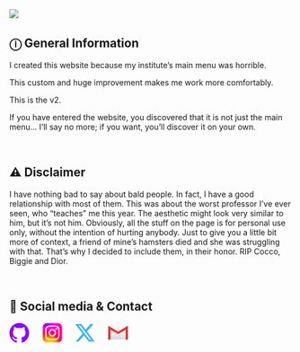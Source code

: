 <a align="center" href="#">
  <img src="https://capsule-render.vercel.app/api?type=waving&height=280&color=0:020024,50:090979,100:146E80&text=2º%20DAM%20Web🌐&fontAlign=50&reversal=false&textBg=false&desc=A%20better%20main%20%20menu%20for%20my%20studies%20web%20page&descAlign=48&descAlignY=61&fontAlignY=42&fontColor=FFFFFF"/>
</a>

## ⓘ General Information

I created this website because my institute’s main menu was horrible.

This custom and huge improvement makes me work more comfortably.

This is the v2.

If you have entered the website, you discovered that it is not just the main menu... I’ll say no more; if you want, you’ll discover it on your own.

<br>

## ⚠︎ Disclaimer

I have nothing bad to say about bald people. In fact, I have a good relationship with most of them. This was about the worst professor I’ve ever seen, who “teaches” me this year. The aesthetic might look very similar to him, but it’s not him. Obviously, all the stuff on the page is for personal use only, without the intention of hurting anybody. Just to give you a little bit more of context, a friend of mine’s hamsters died and she was struggling with that. That’s why I decided to include them, in their honor. RIP Cocco, Biggie and Dior.

<br>

## 🔗 Social media & Contact

<p align="left"><a href="https://github.com/Amaado" target="_blank" style="text-decoration:none;"><img width="35" height="35" src="https://raw.githubusercontent.com/Amaado/assets/main/icons/github.png" alt="GitHub" style="vertical-align:middle;"/></a>&nbsp;&nbsp;&nbsp;&nbsp;&nbsp;&nbsp;<a href="https://www.instagram.com/amaado_/" target="_blank" style="text-decoration:none;"><img width="35" height="35" src="https://raw.githubusercontent.com/Amaado/assets/main/icons/ig.png" alt="Instagram" style="vertical-align:middle;"/></a>&nbsp;&nbsp;&nbsp;&nbsp;&nbsp;&nbsp;<a href="https://x.com/amaado__" target="_blank" style="text-decoration:none;"><img width="35" height="35" src="https://raw.githubusercontent.com/Amaado/assets/main/icons/x.png" alt="X (Twitter)" style="vertical-align:middle;"/></a>&nbsp;&nbsp;&nbsp;&nbsp;&nbsp;&nbsp;<a href="https://mail.google.com/mail/?view=cm&to=andresamadocibreiro22@gmail.com" target="_blank" style="text-decoration:none;"><img width="35" height="35" src="https://raw.githubusercontent.com/Amaado/assets/main/icons/gmail.png" alt="Gmail" style="vertical-align:middle;"/></a>&nbsp;&nbsp;&nbsp;&nbsp;&nbsp;&nbsp;</p>

##
